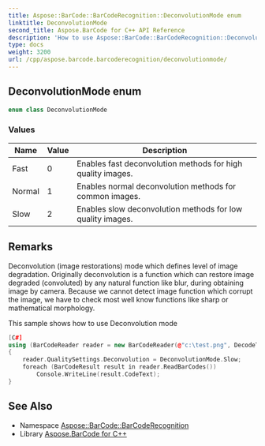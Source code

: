 ```yaml
---
title: Aspose::BarCode::BarCodeRecognition::DeconvolutionMode enum
linktitle: DeconvolutionMode
second_title: Aspose.BarCode for C++ API Reference
description: 'How to use Aspose::BarCode::BarCodeRecognition::DeconvolutionMode enum in C++.'
type: docs
weight: 3200
url: /cpp/aspose.barcode.barcoderecognition/deconvolutionmode/
---
```

## DeconvolutionMode enum




```cpp
enum class DeconvolutionMode
```

### Values

| Name | Value | Description |
| --- | --- | --- |
| Fast | 0 | Enables fast deconvolution methods for high quality images. |
| Normal | 1 | Enables normal deconvolution methods for common images. |
| Slow | 2 | Enables slow deconvolution methods for low quality images. |

## Remarks


Deconvolution (image restorations) mode which defines level of image degradation. Originally deconvolution is a function which can restore image degraded (convoluted) by any natural function like blur, during obtaining image by camera. Because we cannot detect image function which corrupt the image, we have to check most well know functions like sharp or mathematical morphology. 

This sample shows how to use Deconvolution mode 
```cpp
[C#]
using (BarCodeReader reader = new BarCodeReader(@"c:\test.png", DecodeType.Code39Extended, DecodeType.Code128))
{
    reader.QualitySettings.Deconvolution = DeconvolutionMode.Slow;
    foreach (BarCodeResult result in reader.ReadBarCodes())
        Console.WriteLine(result.CodeText);
}
```




## See Also

* Namespace [Aspose::BarCode::BarCodeRecognition](../)
* Library [Aspose.BarCode for C++](../../)
